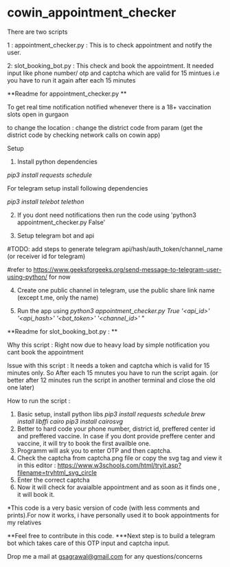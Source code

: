 # cowin_appointment_checker

There are two scripts 

1 : appointment_checker.py : This is to check appointment and notify the user. 

2: slot_booking_bot.py : This check and book the appointment. It needed input like phone number/ otp and captcha which are valid for 15 mintues i.e you have to run it again after each 15 minutes


**Readme for appointment_checker.py **


 To get real time notification notified whenever there is a 18+ vaccination slots open in gurgaon 


 to change the location : change the district code from param (get the district code by checking network calls on cowin app) 



 Setup 

 1. Install python dependencies

  _pip3 install requests schedule_

  For telegram setup install following dependencies 

 _pip3 install telebot telethon_

 2. If you dont need notifications then run the code using 'python3 appointment_checker.py False'

 3. Setup telegram bot and api 

 #TODO: add steps to generate telegram api/hash/auth_token/channel_name (or receiver id for telegram) 

 #refer to https://www.geeksforgeeks.org/send-message-to-telegram-user-using-python/ for now 

 4. Create one public channel in telegram, use the public share link name  (except t.me, only the name)

 5. Run the app using  _python3 appointment_checker.py True '<api_id>' '<api_hash>' '<bot_token>' '<channel_id>' "_


**Readme for slot_booking_bot.py  : **

Why this script : Right now due to heavy load by simple notification you cant book the appointment

Issue with this script : It needs a token and captcha which is valid for 15 minutes only. So After each 15 mnutes you have to run the script again. (or better after 12 minutes run the script in another terminal and close the old one later)

How to run the script : 
1. Basic setup, install python libs
 _pip3 install requests schedule_
 _brew install libffi cairo_
 _pip3 install cairosvg_
2. Better to hard code your phone number, district id, preffered center id and preffered vaccine. In case if you dont provide preffere center and vaccine, it will try to book the first availble one. 
3. Programm will ask you to enter OTP and then captcha. 
4. Check the captcha from captcha.png file or copy the svg tag and view it in this editor : https://www.w3schools.com/html/tryit.asp?filename=tryhtml_svg_circle 
5. Enter the correct captcha
6. Now it will check for avaialble appointment and as soon as it finds one , it will book it. 

*This code is a very basic version of code (with less comments and prints).For now it works, i have personally used it to book appointments for my relatives 

**Feel free to contribute in this code. 
***Next step is to build a telegram bot which takes care of this OTP input and captcha input.


Drop me a mail at gsagrawal@gmail.com for any questions/concerns 

